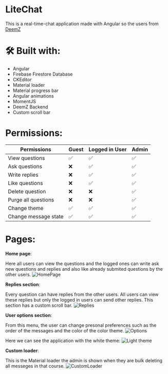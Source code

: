 # LiteChat

This is a real-time-chat application made with Angular so the users from [DeemZ](https://github.com/Berat-Dzhevdetov/DeemZ-Platform/tree/main/DeemZ)

# 🛠 Built with:

- Angular
- Firebase Firestore Database
- CKEditor
- Material loader
- Material progress bar
- Angular animations
- MomentJS
- DeemZ Backend
- Custom scroll bar

# Permissions:

| **Permissions**      | Guest | Logged in User | Admin |
| -------------------- | ----- | -------------- | ----- |
| View questions       | ✅    | ✅             | ✅    |
| Ask questions        | ❌    | ✅             | ✅    |
| Write replies        | ❌    | ✅             | ✅    |
| Like questions       | ❌    | ✅             | ✅    |
| Delete question      | ❌    | ❌             | ✅    |
| Purge all questions  | ❌    | ❌             | ✅    |
| Change theme         | ✅    | ✅             | ✅    |
| Change message state | ✅    | ✅             | ✅    |

# Pages:

**Home page**:

Here all users can view the questions and the logged ones can write ask new questions and replies and also like already submited questions by the other users.
![HomePage](https://i.ibb.co/5czLqvN/home-black.png)

**Replies section**:

Every question can have replies from the other users. All users can view these replies but only the logged in users can send other replies. This section has a custom scroll bar.
![Replies](https://i.ibb.co/1q7jZq5/replies.png)

**User options section**:

From this menu, the user can change presonal preferences such as the order of the messages and the color of the color theme.
![Options](https://i.ibb.co/RgBNpyh/options.png)

Here we can see the application with the white theme:
![Light theme](https://i.ibb.co/VYw66Sc/light-theme.png)

**Custom loader**:

This is the Material loader the admin is shown when they are bulk deleting all messeges in that course.
![CustomLoader](https://i.ibb.co/qJwDR2D/laoder.png)
